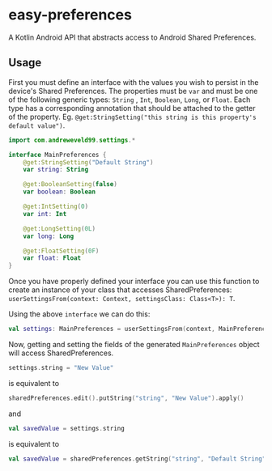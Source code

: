 # easy-preferences

A Kotlin Android API that abstracts access to Android Shared Preferences.

## Usage

First you must define an interface with the values you wish to persist in the device's Shared
Preferences. The properties must be `var` and must be one of the following generic types: `String`
, `Int`, `Boolean`, `Long`, or `Float`. Each type has a corresponding annotation that should be
attached to the getter of the property.
Eg. `@get:StringSetting("this string is this property's default value")`.

```kotlin
import com.andreweveld99.settings.*

interface MainPreferences {
    @get:StringSetting("Default String")
    var string: String

    @get:BooleanSetting(false)
    var boolean: Boolean

    @get:IntSetting(0)
    var int: Int

    @get:LongSetting(0L)
    var long: Long

    @get:FloatSetting(0F)
    var float: Float
}
```

Once you have properly defined your interface you can use this function to create an instance of
your class that accesses
SharedPreferences: `userSettingsFrom(context: Context, settingsClass: Class<T>): T`.

Using the above `interface` we can do this:

```kotlin
val settings: MainPreferences = userSettingsFrom(context, MainPreferences::class.java)
```

Now, getting and setting the fields of the generated `MainPreferences` object will access
SharedPreferences.
```kotlin
settings.string = "New Value"
```
is equivalent to
```kotlin
sharedPreferences.edit().putString("string", "New Value").apply()
```

and

```kotlin
val savedValue = settings.string
```
is equivalent to
```kotlin
val savedValue = sharedPreferences.getString("string", "Default String")
```
